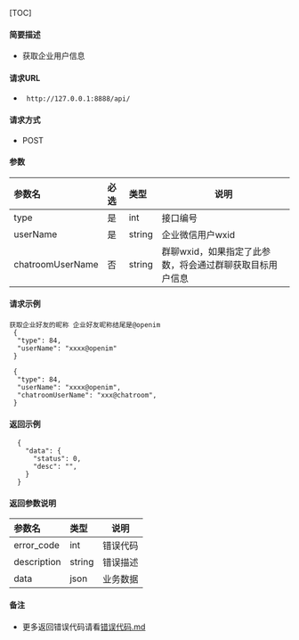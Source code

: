 [TOC]

#### 简要描述

- 获取企业用户信息

#### 请求URL

- ` http://127.0.0.1:8888/api/`

#### 请求方式

- POST

#### 参数

| 参数名              | 必选 | 类型     | 说明                             |   
|:-----------------|:---|:-------|--------------------------------|   
| type             | 是  | int    | 接口编号                           |   
| userName         | 是  | string | 企业微信用户wxid                     |   
| chatroomUserName | 否  | string | 群聊wxid，如果指定了此参数，将会通过群聊获取目标用户信息 |   

#### 请求示例

```
获取企业好友的昵称 企业好友昵称结尾是@openim
 {
  "type": 84,
  "userName": "xxxx@openim"
 }

 {
  "type": 84,
  "userName": "xxxx@openim",
  "chatroomUserName": "xxx@chatroom",
 }
```

#### 返回示例

``` 
  {
    "data": {
      "status": 0,
      "desc": "",
    }
  }
```

#### 返回参数说明

| 参数名         | 类型     | 说明   |   
|:------------|:-------|------|   
| error_code  | int    | 错误代码 |   
| description | string | 错误描述 |   
| data        | json   | 业务数据 |   

#### 备注

- 更多返回错误代码请看[错误代码.md](../错误代码.md)






